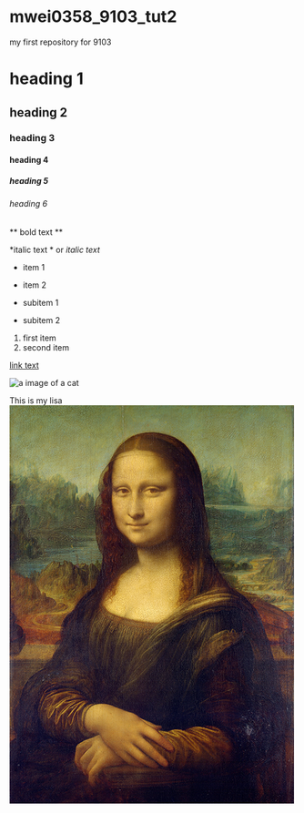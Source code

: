 # mwei0358_9103_tut2


my first repository for 9103

# heading 1 
## heading 2
### heading 3
#### heading 4
##### heading 5
###### heading 6

** bold text **

*italic text * or _italic text_

- item 1
- item 2

- subitem 1
- subitem 2

1. first item
2. second item 

[link text](https://www.google.com)

![a image of a cat](https://placecats.com/200/300)

This is my lisa
![lisa](image/Mona_Lisa_by_Leonardo_da_Vinci_500_x_700.jpg)